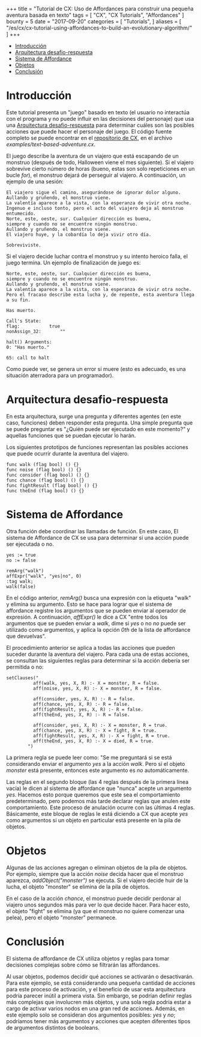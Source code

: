 +++
title = "Tutorial de CX: Uso de Affordances para construir una pequeña aventura basada en texto"
tags = [
    "CX",
    "CX Tutorials",
    "Affordances"
]
bounty = 5
date = "2017-09-20"
categories = [
    "Tutorials",
]
aliases = [
	"/es/cx/cx-tutorial-using-affordances-to-build-an-evolutionary-algorithm/"
]
+++

<!-- MarkdownTOC autolink="true" bracket="round" depth="2" -->

- [Introducción](#introducción)
- [Arquitectura desafio-respuesta](#arquitectura-desafio-respuesta)
- [Sistema de Affordance](#sistema-de-affordance)
- [Objetos](#objetos)
- [Conclusión](#conclusión)

<!-- /MarkdownTOC -->

# Introducción

Este tutorial presenta un "juego" basado en texto
(el usuario no interactúa con el programa y no puede
influir en las decisiones del personaje) que usa una
[Arquitectura desafio-respuesta](#arquitectura-desafio-respuesta) para determinar cuáles
son las posibles acciones que puede hacer el personaje
del juego. El código fuente completo se puede encontrar
en el [repositorio de CX](https://github.com/skycoin/cx), en el archivo *examples/text-based-adventure.cx*.

El juego describe la aventura de un viajero que está
escapando de un monstruo (después de todo, Halloween viene el mes siguiente).
Si el viajero sobrevive cierto número de horas
(bueno, estas son solo repeticiones en un bucle *for*),
el monstruo dejará de perseguir al viajero. A continuación,
un ejemplo de una sesión:

```
El viajero sigue el camino, asegurándose de ignorar dolor alguno.
Aullando y gruñendo, el monstruo viene.
La valentía aparece a la vista, con la esperanza de vivir otra noche.
Ingenuo e incluso tonto, pero el acto del viajero deja al monstruo entumecido.
Norte, este, oeste, sur. Cualquier dirección es buena,
siempre y cuando no se encuentre ningún monstruo.
Aullando y gruñendo, el monstruo viene.
El viajero huye, y la cobardía lo deja vivir otro día.

Sobreviviste.
```

Si el viajero decide luchar contra el monstruo y su intento heroico
falla, el juego termina. Un ejemplo de finalización de juego es:

```
Norte, este, oeste, sur. Cualquier dirección es buena,
siempre y cuando no se encuentre ningún monstruo.
Aullando y gruñendo, el monstruo viene.
La valentía aparece a la vista, con la esperanza de vivir otra noche.
Pero el fracaso describe esta lucha y, de repente, esta aventura llega a su fin.

Has muerto.

Call's State:
flag:			true
nonAssign_32:		""

halt() Arguments:
0: "Has muerto."

65: call to halt
```

Como puede ver, se genera un error si muere (esto es adecuado,
es una situación aterradora para un programador).

# Arquitectura desafio-respuesta

En esta arquitectura, surge una pregunta y diferentes agentes (en
este caso, funciones) deben responder esta pregunta. Una simple pregunta
que se puede preguntar es "¿Quién puede ser ejecutado en este momento?" y aquellas
funciones que se puedan ejecutar lo harán.

Los siguientes prototipos de funciones representan las posibles acciones que
puede ocurrir durante la aventura del viajero.

```
func walk (flag bool) () {}
func noise (flag bool) () {}
func consider (flag bool) () {}
func chance (flag bool) () {}
func fightResult (flag bool) () {}
func theEnd (flag bool) () {}
```

# Sistema de Affordance

Otra función debe coordinar las llamadas de función. En este caso,
El sistema de Affordance de CX se usa para determinar si una acción
puede ser ejecutada o no.

```
yes := true
no := false

remArg("walk")
affExpr("walk", "yes|no", 0)
:tag walk;
walk(false)
```

En el código anterior, *remArg()* busca una expresión con la etiqueta "walk"
y elimina su argumento. Esto se hace para lograr que
el sistema de affordance registre los argumentos que se pueden enviar al
operador de expresión. A continuación, *affExpr()* le dice a CX "entre todos los
argumentos que se pueden enviar a *walk*, dime si *yes* o no *no* puede
ser utilizado como argumentos, y aplica la opción *0th* de la lista de affordance
que devuelvas".

El procedimiento anterior se aplica a todas las acciones que pueden suceder
durante la aventura del viajero. Para cada una de estas acciones, se consultan
las siguientes reglas para determinar si la acción debería ser
permitida o no:

```
setClauses("
          aff(walk, yes, X, R) :- X = monster, R = false.
          aff(noise, yes, X, R) :- X = monster, R = false.

          aff(consider, yes, X, R) :- R = false.
          aff(chance, yes, X, R) :- R = false.
          aff(fightResult, yes, X, R) :- R = false.
          aff(theEnd, yes, X, R) :- R = false.

          aff(consider, yes, X, R) :- X = monster, R = true.
          aff(chance, yes, X, R) :- X = fight, R = true.
          aff(fightResult, yes, X, R) :- X = fight, R = true.
          aff(theEnd, yes, X, R) :- X = died, R = true.
        ")
```

La primera regla se puede leer como: "Se me preguntará si se está considerando
enviar el argumento *yes* a la acción *walk*. Pero si el objeto
*monster* está presente, entonces este argumento es *no* automáticamente.

Las reglas en el segundo bloque (las 4 reglas después de la primera línea vacía)
le dicen al sistema de affordance que "nunca" acepte un argumento *yes*. Hacemos
esto porque queremos que este sea el comportamiento predeterminado, pero podemos
más tarde declarar reglas que anulen este comportamiento. Este proceso de anulación
ocurre con las últimas 4 reglas. Básicamente, este bloque de reglas
le está diciendo a CX que acepte *yes* como argumentos si un objeto en particular está
presente en la pila de objetos.

# Objetos

Algunas de las acciones agregan o eliminan objetos de la pila de objetos. Por
ejemplo, siempre que la acción *noise* decida hacer que el monstruo
aparezca, *addObject("monster")* se ejecuta. Si el viajero decide
huir de la lucha, el objeto "monster" se elimina de la pila de objetos.

En el caso de la acción *chance*, el monstruo puede decidir
perdonar al viajero unos segundos más para ver lo que decide hacer.
Para hacer esto, el objeto "fight" se elimina (ya que el monstruo no quiere comenzar una pelea),
pero el objeto "monster" permanece.

# Conclusión

El sistema de affordance de CX utiliza objetos y
reglas para tomar decisiones complejas sobre cómo se filtrarán las affordances.

Al usar objetos, podemos decidir qué acciones se activarán o desactivarán.
Para este ejemplo, se está considerando una pequeña cantidad de acciones
para este proceso de activación, y el beneficio de usar esta arquitectura
podría parecer inútil a primera vista. Sin embargo, se podrían definir
reglas más complejas que involucren más objetos, y una sola regla podría
estar a cargo de activar varios nodos en una gran red de acciones. Además,
en este ejemplo solo se consideran dos argumentos posibles: *yes* y *no*; podríamos
tener más argumentos y acciones que acepten diferentes tipos de argumentos
distintos de booleans.
